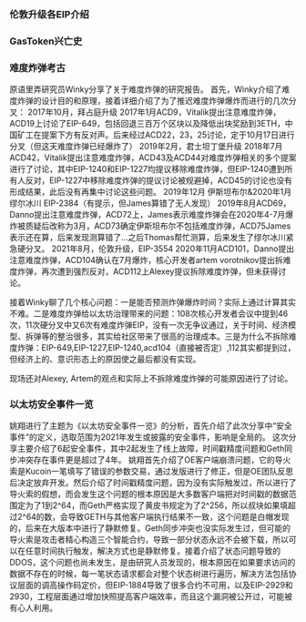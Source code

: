 ### 伦敦升级各EIP介绍

### GasToken兴亡史

### 难度炸弹考古
原语里弄研究员Winky分享了关于难度炸弹的研究报告。
首先，Winky介绍了难度炸弹的设计目的和原理，接着详细介绍了为了推迟难度炸弹爆炸而进行的几次分叉：
2017年10月，拜占庭升级
2017年1月ACD9，Vitalik提出注意难度炸弹，ACD19上讨论了EIP-649，包括回退三百万个区块以及降低出块奖励到3ETH，中国矿工在提案下方有反对声。后来经过ACD22，23，25讨论，定于10月17日进行分叉（但这天难度炸弹已经爆炸了）
2019年2月，君士坦丁堡升级
2018年7月ACD42，Vitalik提出注意难度炸弹，ACD43及ACD44对难度炸弹相关的多个提案进行了讨论，其中EIP-1240和EIP-1227均提议移除难度炸弹，但EIP-1240遭到所有人反对，EIP-1227中移除难度炸弹的提议讨论被规避掉，ACD45的讨论也没有形成结果，此后没有再集中讨论这些问题。
2019年12月 伊斯坦布尔&2020年1月缪尔冰川 EIP-2384（有提示，但James算错了无人发现）
2019年8月ACD69，Danno提出注意难度炸弹，ACD72上，James表示难度炸弹会在2020年4-7月爆炸被质疑后改称为3月，ACD73确定伊斯坦布尔不包括难度炸弹，ACD75James表示还在算，后来发现测算错了…之后Thomas帮忙测算，后来发生了缪尔冰川紧急硬分叉。
2021年8月，伦敦升级，EIP-3554
2020年11月ACD101，Danno提出注意难度炸弹，ACD104确认在7月爆炸，核心开发者artem vorotnikov提出拆难度炸弹，再次遭到强烈反对，ACD112上Alexey提议拆除难度炸弹，但未获得讨论。


接着Winky聊了几个核心问题：一是能否预测炸弹爆炸时间？实际上通过计算其实不难。二是难度炸弹给以太坊治理带来的问题：108次核心开发者会议中提到46次，11次硬分叉中又6次有难度炸弹EIP，没有一次无争议通过，关于时间、经济模型、拆弹等的整治很多，其实给社区带来了很高的治理成本。三是为什么不拆除难度炸弹：EIP-649,EIP-1227,EIP-1240,acd104（直接被否定）,112其实都提到过，但经济上的、意识形态上的原因使之最后都没有实现。

现场还对Alexey, Artem的观点和实际上不拆除难度炸弹的可能原因进行了讨论。


### 以太坊安全事件一览
姚翔进行了主题为《以太坊安全事件一览》的分析，首先介绍了此次分享中“安全事件”的定义，选取范围为2021年发生或披露的安全事件，影响是全局的。
这次分享主要介绍了6起安全事件，其中2起发生了线上故障，时间戳精度问题和Geth同步冲突存在事件更是超过了4年。
姚翔首先介绍了OE客户端崩溃问题，它的导火索是Kucoin一笔填写了错误的参数交易，通过发版进行了修正，但是OE团队反思后决定放弃开发。然后介绍了时间戳精度问题，因为没有实际触发过，所以进行了导火索的假想，而会发生这个问题的根本原因是大多数客户端把对时间戳的数据范围定为了1到2^64，而Geth严格实现了黄皮书规定为了2^256，所以叔块如果填超过2^64的数，会导致GETH与其他客户端执行结果不一致，这个问题是白帽发现的，后来在大版本中进行了静默修复。Geth同步冲突也没实际发生过，但可能的导火索是攻击者精心构造三个智能合约，导致一部分状态永远不会被下载，所以可以在任意时间执行触发，解决方式也是静默修复。接着介绍了状态问题导致的DDOS，这个问题也尚未发生，是由研究人员发现的，根本原因在如果要求访问的数据不存在的时候，每一笔状态请求都会对整个状态树进行遍历，解决方法包括协议层面的调高操作码定价，但EIP-1884导致了很多合约不可用，以及EIP-2929和2930，工程层面通过增加快照提高客户端效率，而且这个漏洞被公开过，可能被有心人利用。
